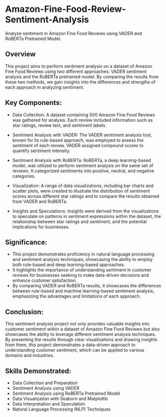 # Amazon-Fine-Food-Review-Sentiment-Analysis

Analyze sentiment in Amazon Fine Food Reviews using VADER and RoBERTa Pretrained Model.

## Overview

This project aims to perform sentiment analysis on a dataset of Amazon Fine Food Reviews using two different approaches: VADER sentiment analysis and the RoBERTa pretrained model. By comparing the results from these two methods, we gain insights into the differences and strengths of each approach in analyzing sentiment.

## Key Components:

- Data Collection: A dataset containing 500 Amazon Fine Food Reviews was gathered for analysis. Each review included information such as star ratings, review text, and sentiment labels.

- Sentiment Analysis with VADER: The VADER sentiment analysis tool, known for its rule-based approach, was employed to assess the sentiment of each review. VADER assigned compound scores to quantify sentiment intensity.

- Sentiment Analysis with RoBERTa: RoBERTa, a deep learning-based model, was utilized to perform sentiment analysis on the same set of reviews. It categorized sentiments into positive, neutral, and negative categories.

- Visualization: A range of data visualizations, including bar charts and scatter plots, were created to illustrate the distribution of sentiment scores across different star ratings and to compare the results obtained from VADER and RoBERTa.

- Insights and Speculations: Insights were derived from the visualizations to speculate on patterns in sentiment expressions within the dataset, the relationship between star ratings and sentiment, and the potential implications for businesses.

## Significance:

- This project demonstrates proficiency in natural language processing and sentiment analysis techniques, showcasing the ability to employ both rule-based and deep learning-based approaches.
- It highlights the importance of understanding sentiment in customer reviews for businesses seeking to make data-driven decisions and enhance customer satisfaction.
- By comparing VADER and RoBERTa results, it showcases the differences between rule-based and machine learning-based sentiment analysis, emphasizing the advantages and limitations of each approach.

## Conclusion:

This sentiment analysis project not only provides valuable insights into customer sentiment within a dataset of Amazon Fine Food Reviews but also showcases the ability to leverage different sentiment analysis techniques. By presenting the results through clear visualizations and drawing insights from them, this project demonstrates a data-driven approach to understanding customer sentiment, which can be applied to various domains and industries.

## Skills Demonstrated:

- Data Collection and Preparation
- Sentiment Analysis using VADER
- Sentiment Analysis using RoBERTa Pretrained Model
- Data Visualization with Seaborn and Matplotlib
- Data Interpretation and Speculation
- Natural Language Processing (NLP) Techniques
